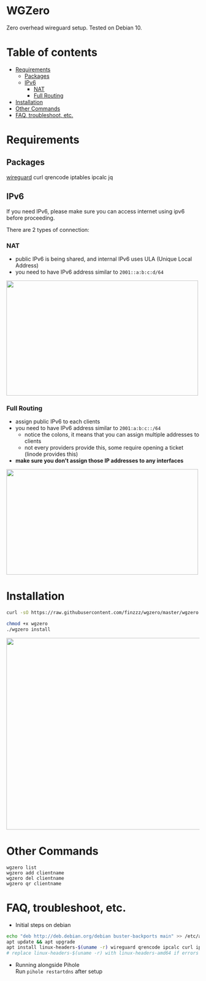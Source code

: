 # WGZero
Zero overhead wireguard setup. Tested on Debian 10.

# Table of contents
- [Requirements](#requirements)
    - [Packages](#Packages)
    - [IPv6](#ipv6)
        - [NAT](#nat)
        - [Full Routing](#Full-Routing)
- [Installation](#installation)
- [Other Commands](#other-commands)
- [FAQ, troubleshoot, etc.](#faq--troubleshoot--etc)

# Requirements
## Packages
[wireguard](https://www.wireguard.com/install/) curl qrencode iptables ipcalc jq

## IPv6
If you need IPv6, please make sure you can access internet using ipv6 before proceeding.

There are 2 types of connection:
### NAT
- public IPv6 is being shared, and internal IPv6 uses ULA (Unique Local Address)
- you need to have IPv6 address similar to `2001::a:b:c:d/64`
<img src="https://raw.githubusercontent.com/finzzz/wgzero/master/static/nat.jpg" width="500" height="300">

### Full Routing
- assign public IPv6 to each clients
- you need to have IPv6 address similar to `2001:a:b:c::/64`
    - notice the colons, it means that you can assign multiple addresses to clients
    - not every providers provide this, some require opening a ticket (linode provides this)
- **make sure you don't assign those IP addresses to any interfaces**

<img src="https://raw.githubusercontent.com/finzzz/wgzero/master/static/fr.jpg" width="500" height="275">


# Installation
```bash
curl -sO https://raw.githubusercontent.com/finzzz/wgzero/master/wgzero

chmod +x wgzero
./wgzero install
```

<img src="https://raw.githubusercontent.com/finzzz/wgzero/master/static/install.png" width="700" height="500">

# Other Commands
```
wgzero list
wgzero add clientname
wgzero del clientname
wgzero qr clientname
```

# FAQ, troubleshoot, etc.
- Initial steps on debian
```bash
echo "deb http://deb.debian.org/debian buster-backports main" >> /etc/apt/sources.list
apt update && apt upgrade
apt install linux-headers-$(uname -r) wireguard qrencode ipcalc curl iptables jq
# replace linux-headers-$(uname -r) with linux-headers-amd64 if errors
```

- Running alongside Pihole  
Run `pihole restartdns` after setup
